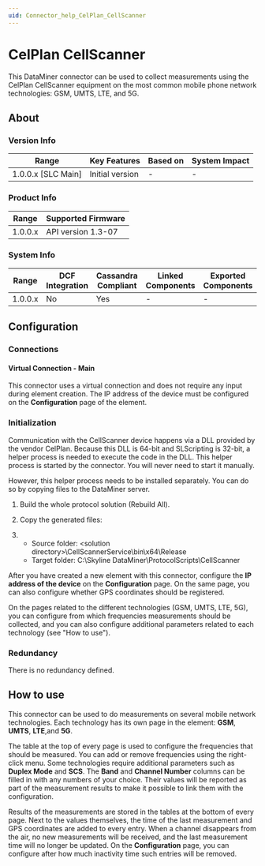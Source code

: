 ```yaml
---
uid: Connector_help_CelPlan_CellScanner
---
```


# CelPlan CellScanner

This DataMiner connector can be used to collect measurements using the CelPlan CellScanner equipment on the most common mobile phone network technologies: GSM, UMTS, LTE, and 5G.

## About

### Version Info

| **Range**            | **Key Features** | **Based on** | **System Impact** |
|----------------------|------------------|--------------|-------------------|
| 1.0.0.x \[SLC Main\] | Initial version  | \-           | \-                |

### Product Info

| **Range** | **Supported Firmware** |
|-----------|------------------------|
| 1.0.0.x   | API version 1.3-07     |

### System Info

| **Range** | **DCF Integration** | **Cassandra Compliant** | **Linked Components** | **Exported Components** |
|-----------|---------------------|-------------------------|-----------------------|-------------------------|
| 1.0.0.x   | No                  | Yes                     | \-                    | \-                      |

## Configuration

### Connections

#### Virtual Connection - Main

This connector uses a virtual connection and does not require any input during element creation. The IP address of the device must be configured on the **Configuration** page of the element.

### Initialization

Communication with the CellScanner device happens via a DLL provided by the vendor CelPlan. Because this DLL is 64-bit and SLScripting is 32-bit, a helper process is needed to execute the code in the DLL. This helper process is started by the connector. You will never need to start it manually.

However, this helper process needs to be installed separately. You can do so by copying files to the DataMiner server.

1.  Build the whole protocol solution (Rebuild All).

2.  Copy the generated files:

3.  - Source folder: \<solution directory\>\CellScannerService\bin\x64\Release
    - Target folder: C:\Skyline DataMiner\ProtocolScripts\CellScanner

After you have created a new element with this connector, configure the **IP address of the device** on the **Configuration** page. On the same page, you can also configure whether GPS coordinates should be registered.

On the pages related to the different technologies (GSM, UMTS, LTE, 5G), you can configure from which frequencies measurements should be collected, and you can also configure additional parameters related to each technology (see "How to use").

### Redundancy

There is no redundancy defined.

## How to use

This connector can be used to do measurements on several mobile network technologies. Each technology has its own page in the element: **GSM**, **UMTS**, **LTE**,and **5G**.

The table at the top of every page is used to configure the frequencies that should be measured. You can add or remove frequencies using the right-click menu. Some technologies require additional parameters such as **Duplex Mode** and **SCS**. The **Band** and **Channel Number** columns can be filled in with any numbers of your choice. Their values will be reported as part of the measurement results to make it possible to link them with the configuration.

Results of the measurements are stored in the tables at the bottom of every page. Next to the values themselves, the time of the last measurement and GPS coordinates are added to every entry. When a channel disappears from the air, no new measurements will be received, and the last measurement time will no longer be updated. On the **Configuration** page, you can configure after how much inactivity time such entries will be removed.

